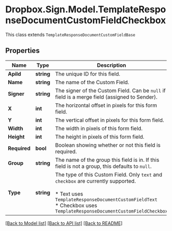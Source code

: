 # Dropbox.Sign.Model.TemplateResponseDocumentCustomFieldCheckbox
This class extends `TemplateResponseDocumentCustomFieldBase`

## Properties

Name | Type | Description | Notes
------------ | ------------- | ------------- | -------------
**ApiId** | **string** |  The unique ID for this field.  | [optional] 
**Name** | **string** |  The name of the Custom Field.  | [optional] 
**Signer** | **string** |  The signer of the Custom Field. Can be `null` if field is a merge field (assigned to Sender).  | [optional] 
**X** | **int** |  The horizontal offset in pixels for this form field.  | [optional] 
**Y** | **int** |  The vertical offset in pixels for this form field.  | [optional] 
**Width** | **int** |  The width in pixels of this form field.  | [optional] 
**Height** | **int** |  The height in pixels of this form field.  | [optional] 
**Required** | **bool** |  Boolean showing whether or not this field is required.  | [optional] 
**Group** | **string** |  The name of the group this field is in. If this field is not a group, this defaults to `null`.  | [optional] 
**Type** | **string** |  The type of this Custom Field. Only `text` and `checkbox` are currently supported.<br><br>* Text uses `TemplateResponseDocumentCustomFieldText`<br>* Checkbox uses `TemplateResponseDocumentCustomFieldCheckbox`  | [default to "checkbox"]

[[Back to Model list]](../README.md#documentation-for-models) [[Back to API list]](../README.md#documentation-for-api-endpoints) [[Back to README]](../README.md)

